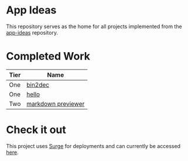 # App Ideas

This repository serves as the home for all projects implemented from the [app-ideas](https://github.com/florinpop17/app-ideas) repository.

# Completed Work

| Tier | Name                                                |
| ---- | --------------------------------------------------- |
| One  | [bin2dec](/tier-one/bin2dec/)                       |
| One  | [hello](/tier-one/hello/)                           |
| Two  | [markdown previewer](/tier-two/markdown-previewer/) |

# Check it out

This project uses [Surge](https://surge.sh/) for deployments and can currently be accessed [here](http://flowery-language.surge.sh).

